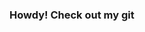 ### Howdy! Check out my git

<!--

- 🔭 I’m currently working on .NET framework
- 🌱 I’m currently learning C#
- 💬 Ask me about my hobbies
- 📫 How to reach me: pbsmith2008@yahoo.com
- 😄 Pronouns: he/him
- ⚡ Fun fact: I am a dual citizen with the UK

-->
